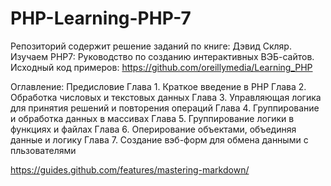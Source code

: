 # PHP-Learning-PHP-7
Репозиторий содержит решение заданий по книге:
Дэвид Скляр. Изучаем PHP7: Руководство по созданию интерактивных ВЭБ-сайтов.
Исходный код примеров: https://github.com/oreillymedia/Learning_PHP

Оглавление:
Предисловие
Глава 1. Краткое введение в PHP
Глава 2. Обработка числовых и текстовых данных
Глава 3. Управляющая логика для принятия решений и повторения операций
Глава 4. Группирование и обработка данных в массивах
Глава 5. Группирование логики в функциях и файлах
Глава 6. Оперирование объектами, объединяя данные и логику 
Глава 7. Создание вэб-форм для обмена данными с пльзователями

https://guides.github.com/features/mastering-markdown/
